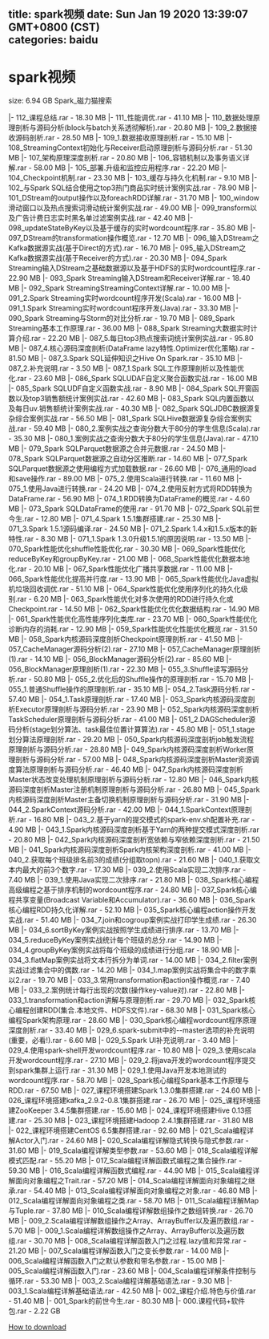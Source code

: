 
title: spark视频
date: Sun Jan 19 2020 13:39:07 GMT+0800 (CST)    
categories: baidu
---

# spark视频
size: 6.94 GB
 Spark_磁力猫搜索
 
|- 112_课程总结.rar - 18.30 MB
|- 111_性能调优.rar - 41.10 MB
|- 110_数据处理原理剖析与源码分析(block与batch关系透彻解析).rar - 20.80 MB
|- 109_2.数据接收源码剖析.rar - 28.50 MB
|- 109_1.数据接收原理剖析.rar - 15.10 MB
|- 108_StreamingContext初始化与Receiver启动原理剖析与源码分析.rar - 51.30 MB
|- 107_架构原理深度剖析.rar - 20.80 MB
|- 106_容错机制以及事务语义详解.rar - 58.00 MB
|- 105_部署.升级和监控应用程序.rar - 22.20 MB
|- 104_Checkpoint机制.rar - 23.30 MB
|- 103_缓存与持久化机制.rar - 9.10 MB
|- 102_与Spark SQL结合使用之top3热门商品实时统计案例实战.rar - 78.90 MB
|- 101_DStream的output操作以及foreachRDD详解.rar - 31.70 MB
|- 100_window滑动窗口以及热点搜索词滑动统计案例实战.rar - 49.00 MB
|- 099_transform以及广告计费日志实时黑名单过滤案例实战.rar - 42.40 MB
|- 098_updateStateByKey以及基于缓存的实时wordcount程序.rar - 35.80 MB
|- 097_DStream的transformation操作概览.rar - 12.70 MB
|- 096_输入DStream之Kafka数据源实战(基于Direct的方式).rar - 16.70 MB
|- 095_输入DStream之Kafka数据源实战(基于Receiver的方式).rar - 20.30 MB
|- 094_Spark Streaming输入DStream之基础数据源以及基于HDFS的实时wordcount程序.rar - 22.90 MB
|- 093_Spark Streaming输入DStream和Receiver详解.rar - 18.40 MB
|- 092_Spark StreamingStreamingContext详解.rar - 10.00 MB
|- 091_2.Spark Streaming实时wordcount程序开发(Scala).rar - 16.00 MB
|- 091_1.Spark Streaming实时wordcount程序开发(Java).rar - 33.30 MB
|- 090_Spark Streaming与Storm的对比分析.rar - 19.70 MB
|- 089_Spark Streaming基本工作原理.rar - 36.00 MB
|- 088_Spark Streaming大数据实时计算介绍.rar - 22.20 MB
|- 087_5.每日top3热点搜索词统计案例实战.rar - 95.80 MB
|- 087_4.核心源码深度剖析(DataFrame lazy特性.Optimizer优化策略).rar - 81.50 MB
|- 087_3.Spark SQL延伸知识之Hive On Spark.rar - 35.10 MB
|- 087_2.补充说明.rar - 3.50 MB
|- 087_1.Spark SQL工作原理剖析以及性能优化.rar - 23.60 MB
|- 086_Spark SQLUDAF自定义聚合函数实战.rar - 16.00 MB
|- 085_Spark SQLUDF自定义函数实战.rar - 8.90 MB
|- 084_Spark SQL开窗函数以及top3销售额统计案例实战.rar - 42.60 MB
|- 083_Spark SQL内置函数以及每日uv.销售额统计案例实战.rar - 40.30 MB
|- 082_Spark SQLJDBC数据源复杂综合案例实战.rar - 56.50 MB
|- 081_Spark SQLHive数据源复杂综合案例实战.rar - 59.40 MB
|- 080_2.案例实战之查询分数大于80分的学生信息(Scala).rar - 35.30 MB
|- 080_1.案例实战之查询分数大于80分的学生信息(Java).rar - 47.10 MB
|- 079_Spark SQLParquet数据源之合并元数据.rar - 24.50 MB
|- 078_Spark SQLParquet数据源之自动分区推断.rar - 14.60 MB
|- 077_Spark SQLParquet数据源之使用编程方式加载数据.rar - 26.60 MB
|- 076_通用的load和save操作.rar - 89.00 MB
|- 075_2.使用Scala进行转换.rar - 11.60 MB
|- 075_1.使用Java进行转换.rar - 24.20 MB
|- 074_2.使用反射方式将RDD转换为DataFrame.rar - 56.90 MB
|- 074_1.RDD转换为DataFrame的概览.rar - 4.60 MB
|- 073_Spark SQLDataFrame的使用.rar - 91.70 MB
|- 072_Spark SQL前世今生.rar - 12.80 MB
|- 071_4.Spark 1.5.1集群搭建.rar - 25.30 MB
|- 071_3.Spark 1.5.1源码编译.rar - 24.50 MB
|- 071_2.Spark 1.4.x和1.5.x版本的新特性.rar - 8.30 MB
|- 071_1.Spark 1.3.0升级1.5.1的原因说明.rar - 13.50 MB
|- 070_Spark性能优化shuffle性能优化.rar - 30.30 MB
|- 069_Spark性能优化reduceByKey和groupByKey.rar - 21.00 MB
|- 068_Spark性能优化数据本地化.rar - 20.10 MB
|- 067_Spark性能优化广播共享数据.rar - 11.00 MB
|- 066_Spark性能优化提高并行度.rar - 13.90 MB
|- 065_Spark性能优化Java虚拟机垃圾回收调优.rar - 51.10 MB
|- 064_Spark性能优化使用序列化的持久化级别.rar - 6.20 MB
|- 063_Spark性能优化对多次使用的RDD进行持久化或Checkpoint.rar - 14.50 MB
|- 062_Spark性能优化优化数据结构.rar - 14.90 MB
|- 061_Spark性能优化高性能序列化类库.rar - 23.70 MB
|- 060_Spark性能优化诊断内存的消耗.rar - 12.90 MB
|- 059_Spark性能优化性能优化概览.rar - 31.50 MB
|- 058_Spark内核源码深度剖析Checkpoint原理剖析.rar - 41.50 MB
|- 057_CacheManager源码分析(2).rar - 27.10 MB
|- 057_CacheManager原理剖析(1).rar - 14.10 MB
|- 056_BlockManager源码分析(2).rar - 85.60 MB
|- 056_BlockManager原理剖析(1).rar - 22.30 MB
|- 055_3.Shuffle读写源码分析.rar - 50.80 MB
|- 055_2.优化后的Shuffle操作的原理剖析.rar - 15.70 MB
|- 055_1.普通Shuffle操作的原理剖析.rar - 35.10 MB
|- 054_2.Task源码分析.rar - 57.40 MB
|- 054_1.Task原理剖析.rar - 17.40 MB
|- 053_Spark内核源码深度剖析Executor原理剖析与源码分析.rar - 23.90 MB
|- 052_Spark内核源码深度剖析TaskScheduler原理剖析与源码分析.rar - 41.00 MB
|- 051_2.DAGScheduler源码分析(stage划分算法、task最佳位置计算算法).rar - 45.80 MB
|- 051_1.stage划分算法原理剖析.rar - 29.20 MB
|- 050_Spark内核源码深度剖析job触发流程原理剖析与源码分析.rar - 28.80 MB
|- 049_Spark内核源码深度剖析Worker原理剖析与源码分析.rar - 57.00 MB
|- 048_Spark内核源码深度剖析Master资源调度算法原理剖析与源码分析.rar - 46.40 MB
|- 047_Spark内核源码深度剖析Master状态改变处理机制原理剖析与源码分析.rar - 12.80 MB
|- 046_Spark内核源码深度剖析Master注册机制原理剖析与源码分析.rar - 26.80 MB
|- 045_Spark内核源码深度剖析Master主备切换机制原理剖析与源码分析.rar - 31.90 MB
|- 044_2.SparkContext源码分析.rar - 42.00 MB
|- 044_1.SparkContext原理剖析.rar - 16.80 MB
|- 043_2.基于yarn的提交模式的spark-env.sh配置补充.rar - 4.90 MB
|- 043_1.Spark内核源码深度剖析基于Yarn的两种提交模式深度剖析.rar - 20.80 MB
|- 042_Spark内核源码深度剖析宽依赖与窄依赖深度剖析.rar - 21.50 MB
|- 041_Spark内核源码深度剖析Spark内核架构深度剖析.rar - 41.00 MB
|- 040_2.获取每个班级排名前3的成绩(分组取topn).rar - 21.60 MB
|- 040_1.获取文本内最大的前3个数字.rar - 17.30 MB
|- 039_2.使用Scala实现二次排序.rar - 7.40 MB
|- 039_1.使用Java实现二次排序.rar - 21.80 MB
|- 038_Spark核心编程高级编程之基于排序机制的wordcount程序.rar - 24.80 MB
|- 037_Spark核心编程共享变量(Broadcast Variable和Accumulator).rar - 36.60 MB
|- 036_Spark核心编程RDD持久化详解.rar - 52.10 MB
|- 035_Spark核心编程action操作开发实战.rar - 51.40 MB
|- 034_7.join和cogroup案例实战打印学生成绩.rar - 26.30 MB
|- 034_6.sortByKey案例实战按照学生成绩进行排序.rar - 13.70 MB
|- 034_5.reduceByKey案例实战统计每个班级的总分.rar - 14.90 MB
|- 034_4.groupByKey案例实战将每个班级的成绩进行分组.rar - 18.90 MB
|- 034_3.flatMap案例实战将文本行拆分为单词.rar - 14.00 MB
|- 034_2.filter案例实战过滤集合中的偶数.rar - 14.20 MB
|- 034_1.map案例实战将集合中的数字乘以2.rar - 19.70 MB
|- 033_3.常用transformation和action操作概览.rar - 7.40 MB
|- 033_2.案例统计每行出现的次数(操作key-value对).rar - 22.80 MB
|- 033_1.transformation和action讲解与原理剖析.rar - 29.70 MB
|- 032_Spark核心编程创建RDD(集合.本地文件、HDFS文件).rar - 68.30 MB
|- 031_Spark核心编程Spark架构原理.rar - 28.60 MB
|- 030_Spark核心编程wordcount程序原理深度剖析.rar - 33.40 MB
|- 029_6.spark-submit中的--master选项的补充说明(重要，必看!).rar - 6.60 MB
|- 029_5.Spark UI补充说明.rar - 3.40 MB
|- 029_4.使用spark-shell开发wordcount程序.rar - 10.80 MB
|- 029_3.使用scala开发wordcount程序.rar - 27.10 MB
|- 029_2.将java开发的wordcount程序提交到spark集群上运行.rar - 31.30 MB
|- 029_1.使用Java开发本地测试的wordcount程序.rar - 58.70 MB
|- 028_Spark核心编程Spark基本工作原理与RDD.rar - 67.50 MB
|- 027_课程环境搭建Spark 1.3.0集群搭建.rar - 24.60 MB
|- 026_课程环境搭建kafka_2.9.2-0.8.1集群搭建.rar - 26.70 MB
|- 025_课程环境搭建ZooKeeper 3.4.5集群搭建.rar - 15.60 MB
|- 024_课程环境搭建Hive 0.13搭建.rar - 25.30 MB
|- 023_课程环境搭建Hadoop 2.4.1集群搭建.rar - 31.80 MB
|- 022_课程环境搭建CentOS 6.5集群搭建.rar - 92.60 MB
|- 021_Scala编程详解Actor入门.rar - 24.60 MB
|- 020_Scala编程详解隐式转换与隐式参数.rar - 31.60 MB
|- 019_Scala编程详解类型参数.rar - 53.60 MB
|- 018_Scala编程详解模式匹配.rar - 55.20 MB
|- 017_Scala编程详解函数式编程之集合操作.rar - 59.30 MB
|- 016_Scala编程详解函数式编程.rar - 44.90 MB
|- 015_Scala编程详解面向对象编程之Trait.rar - 57.20 MB
|- 014_Scala编程详解面向对象编程之继承.rar - 54.40 MB
|- 013_Scala编程详解面向对象编程之对象.rar - 46.80 MB
|- 012_Scala编程详解面向对象编程之类.rar - 58.70 MB
|- 011_Scala编程详解Map与Tuple.rar - 37.80 MB
|- 010_Scala编程详解数组操作之数组转换.rar - 26.70 MB
|- 009_2.Scala编程详解数组操作之Array、ArrayBuffer以及遍历数组.rar - 5.70 MB
|- 009_1.Scala编程详解数组操作之Array、ArrayBuffer以及遍历数组.rar - 30.70 MB
|- 008_Scala编程详解函数入门之过程.lazy值和异常.rar - 21.20 MB
|- 007_Scala编程详解函数入门之变长参数.rar - 14.00 MB
|- 006_Scala编程详解函数入门之默认参数和带名参数.rar - 15.00 MB
|- 005_Scala编程详解函数入门.rar - 23.60 MB
|- 004_Scala编程详解条件控制与循环.rar - 53.30 MB
|- 003_2.Scala编程详解基础语法.rar - 9.30 MB
|- 003_1.Scala编程详解基础语法.rar - 42.50 MB
|- 002_课程介绍.特色与价值.rar - 51.40 MB
|- 001_Spark的前世今生.rar - 80.30 MB
|- 000.课程代码+软件包.rar - 2.22 GB

[How to download](https://bpcam.bemobtrk.com/go/2ceec3aa-1ca2-46d6-b9ff-aaa5c184517c?jno=4793)